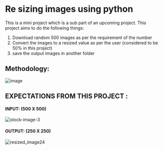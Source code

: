# Re sizing images using python


This is a mini project which is a sub part of an upcoming project. This project aims to do the following things:

1. Download random 500 images as per the requirement of the number
2. Convert the images to a resized value as per the user (considered to be 50% in this project)
3. save the output images in another folder


<h2><b> Methodology: </b></h2>

![image](https://user-images.githubusercontent.com/80255503/156890913-7c22e0cf-5755-45a7-814d-30c68e1232e9.png)

<h2><b> EXPECTATIONS FROM THIS PROJECT : </b></h2>

<h4> INPUT: (500 X 500) </h4>

![stock-image-3](https://user-images.githubusercontent.com/80255503/156891165-928f2437-47cc-4c04-89a7-70ec6ec7d1a9.jpg)


<h4> OUTPUT: (250 X 250) </h4>

![resized_image24](https://user-images.githubusercontent.com/80255503/156891133-696ba1b0-0320-41c4-af80-833de10e191c.jpg)

  
  
  
